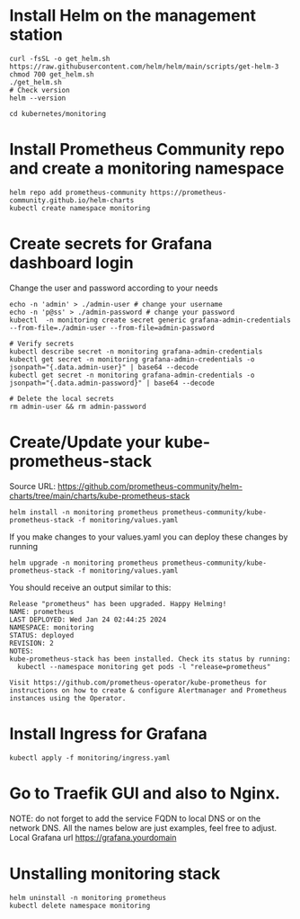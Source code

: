 # Install Helm on the management station
```
curl -fsSL -o get_helm.sh https://raw.githubusercontent.com/helm/helm/main/scripts/get-helm-3
chmod 700 get_helm.sh
./get_helm.sh
# Check version
helm --version

cd kubernetes/monitoring
```

# Install Prometheus Community repo and create a monitoring namespace
```
helm repo add prometheus-community https://prometheus-community.github.io/helm-charts
kubectl create namespace monitoring

```

# Create secrets for Grafana dashboard login
Change the user and password according to your needs
```
echo -n 'admin' > ./admin-user # change your username
echo -n 'p@ss' > ./admin-password # change your password
kubectl  -n monitoring create secret generic grafana-admin-credentials --from-file=./admin-user --from-file=admin-password

# Verify secrets
kubectl describe secret -n monitoring grafana-admin-credentials
kubectl get secret -n monitoring grafana-admin-credentials -o jsonpath="{.data.admin-user}" | base64 --decode
kubectl get secret -n monitoring grafana-admin-credentials -o jsonpath="{.data.admin-password}" | base64 --decode

# Delete the local secrets
rm admin-user && rm admin-password

```

# Create/Update your kube-prometheus-stack
Source URL: https://github.com/prometheus-community/helm-charts/tree/main/charts/kube-prometheus-stack
```
helm install -n monitoring prometheus prometheus-community/kube-prometheus-stack -f monitoring/values.yaml
```

If you make changes to your values.yaml you can deploy these changes by running
```
helm upgrade -n monitoring prometheus prometheus-community/kube-prometheus-stack -f monitoring/values.yaml
```

You should receive an output similar to this:
```
Release "prometheus" has been upgraded. Happy Helming!
NAME: prometheus
LAST DEPLOYED: Wed Jan 24 02:44:25 2024
NAMESPACE: monitoring
STATUS: deployed
REVISION: 2
NOTES:
kube-prometheus-stack has been installed. Check its status by running:
  kubectl --namespace monitoring get pods -l "release=prometheus"

Visit https://github.com/prometheus-operator/kube-prometheus for instructions on how to create & configure Alertmanager and Prometheus instances using the Operator.
```
# Install Ingress for Grafana
```
kubectl apply -f monitoring/ingress.yaml
```

# Go to Traefik GUI and also to Nginx.
NOTE: do not forget to add the service FQDN to local DNS or on the network DNS. All the names below are just examples, feel free to adjust.
Local Grafana url https://grafana.yourdomain


# Unstalling monitoring stack
```
helm uninstall -n monitoring prometheus
kubectl delete namespace monitoring
```
